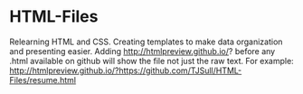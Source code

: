 # HTML-Files
Relearning HTML and CSS. Creating templates to make data organization and presenting easier. Adding http://htmlpreview.github.io/? before any .html available on github will show the file not just the raw text. For example: http://htmlpreview.github.io/?https://github.com/TJSull/HTML-Files/resume.html
